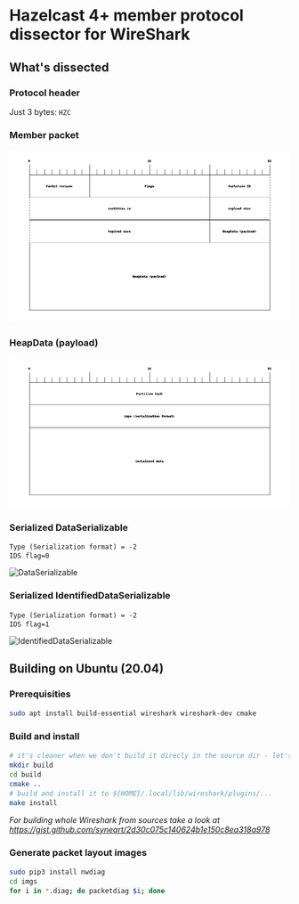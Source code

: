 # Hazelcast 4+ member protocol dissector for WireShark

## What's dissected

### Protocol header

Just 3 bytes: `HZC`

### Member packet

![Packet](imgs/packet.png)

### HeapData (payload)

![HeapData](imgs/heapdata.png)

### Serialized DataSerializable

```
Type (Serialization format) = -2
IDS flag=0
````

![DataSerializable](imgs/dataserializable.png)

### Serialized IdentifiedDataSerializable

```
Type (Serialization format) = -2
IDS flag=1
````

![IdentifiedDataSerializable](imgs/identifieddataserializable.png)

## Building on Ubuntu (20.04)

### Prerequisities

```bash
sudo apt install build-essential wireshark wireshark-dev cmake
```

### Build and install

```bash
# it's cleaner when we don't build it direcly in the source dir - let's create a separate one
mkdir build
cd build
cmake ..
# build and install it to ${HOME}/.local/lib/wireshark/plugins/...
make install
```

*For building whole Wireshark from sources take a look at https://gist.github.com/syneart/2d30c075c140624b1e150c8ea318a978*

### Generate packet layout images

```bash
sudo pip3 install nwdiag
cd imgs
for i in *.diag; do packetdiag $i; done
```